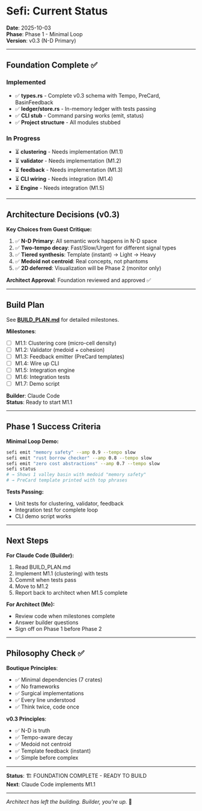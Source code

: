 # Sefi: Current Status

**Date**: 2025-10-03  
**Phase**: Phase 1 - Minimal Loop  
**Version**: v0.3 (N-D Primary)

---

## Foundation Complete ✅

### Implemented
- ✅ **types.rs** - Complete v0.3 schema with Tempo, PreCard, BasinFeedback
- ✅ **ledger/store.rs** - In-memory ledger with tests passing
- ✅ **CLI stub** - Command parsing works (emit, status)
- ✅ **Project structure** - All modules stubbed

### In Progress
- ⏳ **clustering** - Needs implementation (M1.1)
- ⏳ **validator** - Needs implementation (M1.2)
- ⏳ **feedback** - Needs implementation (M1.3)
- ⏳ **CLI wiring** - Needs integration (M1.4)
- ⏳ **Engine** - Needs integration (M1.5)

---

## Architecture Decisions (v0.3)

**Key Choices from Guest Critique:**
1. ✅ **N-D Primary**: All semantic work happens in N-D space
2. ✅ **Two-tempo decay**: Fast/Slow/Urgent for different signal types
3. ✅ **Tiered synthesis**: Template (instant) → Light → Heavy
4. ✅ **Medoid not centroid**: Real concepts, not phantoms
5. ✅ **2D deferred**: Visualization will be Phase 2 (monitor only)

**Architect Approval**: Foundation reviewed and approved ✅

---

## Build Plan

See **[BUILD_PLAN.md](./BUILD_PLAN.md)** for detailed milestones.

**Milestones**:
- [ ] M1.1: Clustering core (micro-cell density)
- [ ] M1.2: Validator (medoid + cohesion)
- [ ] M1.3: Feedback emitter (PreCard templates)
- [ ] M1.4: Wire up CLI
- [ ] M1.5: Integration engine
- [ ] M1.6: Integration tests
- [ ] M1.7: Demo script

**Builder**: Claude Code  
**Status**: Ready to start M1.1

---

## Phase 1 Success Criteria

**Minimal Loop Demo:**
```bash
sefi emit "memory safety" --amp 0.9 --tempo slow
sefi emit "rust borrow checker" --amp 0.8 --tempo slow
sefi emit "zero cost abstractions" --amp 0.7 --tempo slow
sefi status
# → Shows 1 valley basin with medoid "memory safety"
# → PreCard template printed with top phrases
```

**Tests Passing:**
- Unit tests for clustering, validator, feedback
- Integration test for complete loop
- CLI demo script works

---

## Next Steps

**For Claude Code (Builder):**
1. Read BUILD_PLAN.md
2. Implement M1.1 (clustering) with tests
3. Commit when tests pass
4. Move to M1.2
5. Report back to architect when M1.5 complete

**For Architect (Me):**
- Review code when milestones complete
- Answer builder questions
- Sign off on Phase 1 before Phase 2

---

## Philosophy Check ✅

**Boutique Principles**:
- ✅ Minimal dependencies (7 crates)
- ✅ No frameworks
- ✅ Surgical implementations
- ✅ Every line understood
- ✅ Think twice, code once

**v0.3 Principles**:
- ✅ N-D is truth
- ✅ Tempo-aware decay
- ✅ Medoid not centroid
- ✅ Template feedback (instant)
- ✅ Simple before complex

---

**Status**: 🏗️ FOUNDATION COMPLETE - READY TO BUILD  
**Next**: Claude Code implements M1.1

---

*Architect has left the building. Builder, you're up.* 💎
